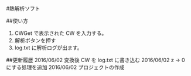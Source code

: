 #熱解析ソフト

##使い方
1. CWGet で表示された CW を入力する。
2. 解析ボタンを押す
3. log.txt に解析ログが出ます。

##更新履歴
2016/06/02 変換後 CW を log.txt に書き込む
2016/06/02 z -> 0 にする処理を追加
2016/06/02 プロジェクトの作成

